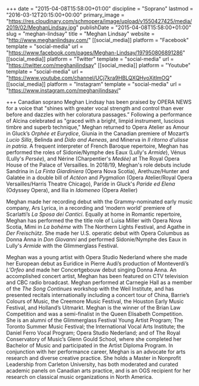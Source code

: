 +++
date = "2015-04-08T15:58:00+01:00"
discipline = "Soprano"
lastmod = "2016-03-12T20:15:00+00:00"
primary_image = "https://res.cloudinary.com/schmopera/image/upload/v1550427425/media/2019/02/MeghanLindsay.jpg"
publishDate = "2015-04-08T15:58:00+01:00"
slug = "meghan-lindsay"
title = "Meghan Lindsay"
website = "http://www.meghanlindsay.com/"
[[social_media]]
platform = "Facebook"
template = "social-media"
url = "https://www.facebook.com/pages/Meghan-Lindsay/197950806891286"
[[social_media]]
platform = "Twitter"
template = "social-media"
url = "https://twitter.com/meghanjlindsay"
[[social_media]]
platform = "Youtube"
template = "social-media"
url = "https://www.youtube.com/channel/UCj7kra9HBLQXQHvoXjtlmOQ"
[[social_media]]
platform = "Instagram"
template = "social-media"
url = "https://www.instagram.com/meghanjlindsay/"

+++
Canadian soprano Meghan Lindsay has been praised by OPERA NEWS for a voice that "shines with greater vocal strength and control than ever before and dazzles with her coloratura passages.” Following a performance of Alcina celebrated as "graced with a bright, limpid instrument, luscious timbre and superb technique," Meghan returned to Opera Atelier as Amour in Gluck’s _Orphée et Eurydice_, Giunia in the Canadian premiere of Mozart’s _Lucio Silla_, Belinda and _Dido and Aeneas_, and Minerva in _Il ritorno d'ulisse in patria._ A frequent interpreter of French Baroque repertoire, Meghan has performed the roles of Sidonie/Nymphe des Eaux (Lully's _Armide_), Vénus (Lully's _Persée_), and Nérine (Charpentier's _Medée)_ at The Royal Opera House of the Palace of Versailles. In 2018/19, Meghan's role debuts include Sandrina in _La Finta Giardiniera_ (Opera Nova Scotia), Arethuze/Hunter and Galatée in a double bill of _Actéon_ and _Pygmalion_ (Opera Atelier/Royal Opera Versailles/Harris Theatre Chicago), Paride in Gluck's _Paride ed Elena_ (Odyssey Opera), and Ilia in _Idomeneo_ (Opera Atelier)

Meghan made her recording debut with the Grammy-nominated early music company, Ars Lyrica, in a recording and ‘modern world’ premiere of Scarlatti’s _La Sposa dei Cantici_. Equally at home in Romantic repertoire, Meghan has performed the the title role of Luisa Miller with Opera Nova Scotia, Mimi in _La bohème_ with The Northern Lights Festival, and Agathe in _Der Freischütz_. She made her U.S. operatic debut with Opera Columbus as Donna Anna in _Don Giovanni_ and performed Sidonie/Nymphe des Eaux in Lully's _Armide_ with the Glimmerglass Festival.

Meghan was a young artist with Opera Studio Nederland where she made her European debut as Euridice in Pierre Audi’s production of Monteverdi’s _L’Orfeo_ and made her Concertgebouw debut singing Donna Anna. An accomplished concert artist, Meghan has been featured on CTV television and CBC radio broadcast. Meghan performed at Carnegie Hall as a member of the _The Song Continues_ workshop with the Weil Institute, and has presented recitals internationally including a concert tour of China, Barrie’s Colours of Music, the Creemore Music Festival, the Houston Early Music Festival, and Holland’s Uitmarkt. Meghan is the winner of the Brian Law Competition and was a semi-finalist in the Queen Elisabeth Competition. She is an alumni of the Glimmerglass Festival Young Artist Program; The Toronto Summer Music Festival; the International Vocal Arts Institute; the Daniel Ferro Vocal Program; Opera Studio Nederland; and of The Royal Conservatory of Music’s Glenn Gould School, where she completed her Bachelor of Music and participated in the Artist Diploma Program. In conjunction with her performance career, Meghan is an advocate for arts research and diverse creative practice. She holds a Master in Nonprofit Leadership from Carleton University, has both moderated and curated academic panels on Canadian arts practice, and is an OGS recipient for her research on classical music organizations in North America.